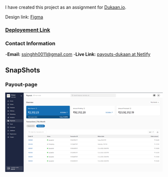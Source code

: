 
I have created this project as an assignment for [Dukaan.io](https://dukaan.io/).

Design link: [Figma](https://www.figma.com/file/bEYvZixY37eFbwT3fwzEyV/Payouts?type=design&node-id=39203-197487&mode=design)

### [Deployement Link](https://main--inspiring-pithivier-0f4619.netlify.app)

### Contact Information

-**Email:** ssinghh0011@gmail.com
-**Live Link:** [payouts-dukaan at Netlify](https://main--inspiring-pithivier-0f4619.netlify.app)


## SnapShots

### Payout-page

![Screenshot (1500)](https://github.com/Shivamsinghbarman/Dukaan-Payouts/blob/main/public/dash_og.png)

